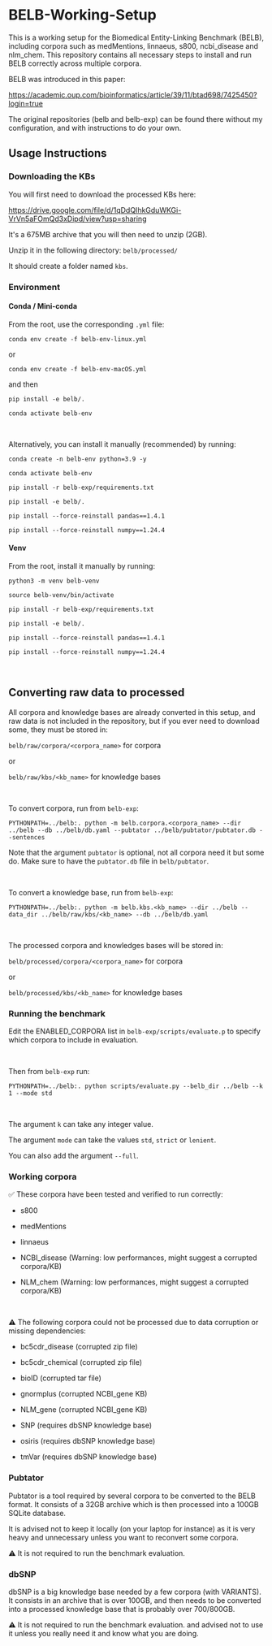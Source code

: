 # BELB-Working-Setup

This is a working setup for the Biomedical Entity-Linking Benchmark (BELB), 
including corpora such as medMentions, linnaeus, s800, ncbi_disease and nlm_chem. 
This repository contains all necessary steps to install and run BELB correctly across multiple corpora.

BELB was introduced in this paper: 

https://academic.oup.com/bioinformatics/article/39/11/btad698/7425450?login=true

The original repositories (belb and belb-exp) can be found there 
without my configuration, and with instructions to do your own.

## Usage Instructions

### Downloading the KBs

You will first need to download the processed KBs here:

https://drive.google.com/file/d/1qDdQIhkGduWKGi-VrVn5aFOmQd3xDipd/view?usp=sharing

It's a 675MB archive that you will then need to unzip (2GB).

Unzip it in the following directory: `belb/processed/`

It should create a folder named `kbs`.

### Environment

#### Conda / Mini-conda

From the root, use the corresponding `.yml` file:

`conda env create -f belb-env-linux.yml`

or

`conda env create -f belb-env-macOS.yml` 

and then

`pip install -e belb/.`

`conda activate belb-env`

<br>

Alternatively, you can install it manually (recommended) by running:

`conda create -n belb-env python=3.9 -y`

`conda activate belb-env`

`pip install -r belb-exp/requirements.txt`

`pip install -e belb/.`

`pip install --force-reinstall pandas==1.4.1`

`pip install --force-reinstall numpy==1.24.4`

#### Venv

From the root, install it manually by running:

`python3 -m venv belb-venv`

`source belb-venv/bin/activate`

`pip install -r belb-exp/requirements.txt`

`pip install -e belb/.`

`pip install --force-reinstall pandas==1.4.1`

`pip install --force-reinstall numpy==1.24.4`

<br>

## Converting raw data to processed

All corpora and knowledge bases are already converted in this setup, 
and raw data is not included in the repository, but if you ever need 
to download some, they must be stored in:

`belb/raw/corpora/<corpora_name>` for corpora

or

`belb/raw/kbs/<kb_name>` for knowledge bases

<br>

To convert corpora, run from `belb-exp`:

`PYTHONPATH=../belb:. python -m belb.corpora.<corpora_name> --dir ../belb --db ../belb/db.yaml --pubtator ../belb/pubtator/pubtator.db --sentences`

Note that the argument `pubtator` is optional, not all corpora need it but
some do. Make sure to have the `pubtator.db` file in `belb/pubtator`.

<br>

To convert a knowledge base, run from `belb-exp`:

`PYTHONPATH=../belb:. python -m belb.kbs.<kb_name> --dir ../belb --data_dir ../belb/raw/kbs/<kb_name> --db ../belb/db.yaml`
 
<br>

The processed corpora and knowledges bases will be stored in:

`belb/processed/corpora/<corpora_name>` for corpora

or

`belb/processed/kbs/<kb_name>` for knowledge bases


### Running the benchmark

Edit the ENABLED_CORPORA list in `belb-exp/scripts/evaluate.p` to specify 
which corpora to include in evaluation.

<br>

Then from `belb-exp` run:

`PYTHONPATH=../belb:. python scripts/evaluate.py --belb_dir ../belb --k 1 --mode std`

<br>

The argument `k` can take any integer value.

The argument `mode` can take the values `std`, `strict` or `lenient`.

You can also add the argument `--full`.


### Working corpora

✅ These corpora have been tested and verified to run correctly:

- s800

- medMentions

- linnaeus

- NCBI_disease (Warning: low performances, might suggest a corrupted corpora/KB)

- NLM_chem (Warning: low performances, might suggest a corrupted corpora/KB)

<br>

⚠️ The following corpora could not be processed due to data corruption or missing dependencies:

- bc5cdr_disease (corrupted zip file)

- bc5cdr_chemical (corrupted zip file)

- bioID (corrupted tar file)

- gnormplus (corrupted NCBI_gene KB)

- NLM_gene (corrupted NCBI_gene KB)

- SNP (requires dbSNP knowledge base)

- osiris (requires dbSNP knowledge base)

- tmVar (requires dbSNP knowledge base)


### Pubtator

Pubtator is a tool required by several corpora to be converted to the
BELB format. It consists of a 32GB archive which is then processed
into a 100GB SQLite database.

It is advised not to keep it locally (on your laptop for instance) as it 
is very heavy and unnecessary unless you want to reconvert some corpora.

⚠️ It is not required to run the benchmark evaluation.


### dbSNP

dbSNP is a big knowledge base needed by a few corpora (with VARIANTS). 
It consists in an archive that is over 100GB, and then needs to be 
converted into a processed knowledge base that is probably over 700/800GB.

⚠️ It is not required to run the benchmark evaluation. and advised not 
to use it unless you really need it and know what you are doing.
